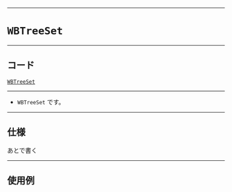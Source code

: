 _____

# `WBTreeSet`

_____

## コード

[`WBTreeSet`](https://github.com/titanium-22/Library_py/blob/main/DataStructures/WBTree/WBTreeSet.py)

_____

- `WBTreeSet` です。

_____

## 仕様

あとで書く

_____

## 使用例

```python
```

